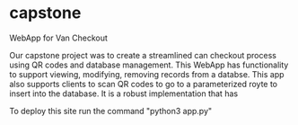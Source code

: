 # capstone
WebApp for Van Checkout

Our capstone project was to create a streamlined can checkout process using QR codes and database management. This WebApp has functionality to support viewing, modifying, removing records from a databse. This app also supports clients to scan QR codes to go to a parameterized royte to insert into the database. It is a robust implementation that has 

To deploy this site run the command "python3 app.py"
